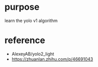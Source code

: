 # purpose
  learn the yolo v1 algorithm  

# reference
* AlexeyAB/yolo2_light
* https://zhuanlan.zhihu.com/p/46691043